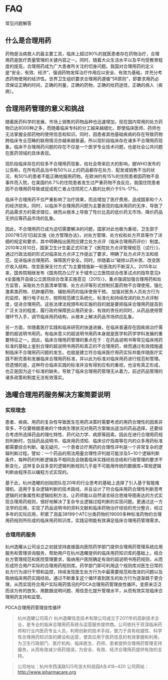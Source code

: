 # FAQ
常见问题解答

## 什么是合理用药
药物是治病救人的最主要工具，临床上超过90%的就医患者存在药物治疗，合理用药是医疗质量管理的关键内容之一。同时，随着大众生活水平以及平均受教育程度的提高，合理用药成为广大患者所关注的切身问题。我国对合理用药的定义是“安全、有效、经济”，强调药物发挥治疗作用应以安全、有效为基础，并充分考虑药物使用的经济性。世界卫生组织要求合理用药遵循“5R原则”，即要求用药必须保证正确的时间，正确的剂量，正确的药物，正确的给药途径，正确的病人（疾病）。

## 合理用药管理的意义和挑战
随着医药科学的发展，市场上销售的药物品种也迅速增加，现在国内常用的处方药物已达8000种之多，而随着临床专科的分工越来越细化，即使临床医师、药师也无法掌握全部药物的使用信息和知识。同时，因患者其他基础疾病的存在导致药物跨临床专业范畴的联用情况亦越来越普遍，所以现阶段临床存在诸多不合理用药现象。临床不合理用药问题的存在不仅是一个医学专业技术问题，也是社会公共问题在医药领域的具体表现。

现阶段临床存在的较多不合理用药现象，给社会带来巨大的影响。据WHO发布的公告称，在所有药品当中有50%以上的药品都存在处方、配发或销售不当的状况，有50%的患者不能正确地服用药物。在欧洲约有15%的住院患者因药物不良事件而入院，在美国约6.7%的住院患者发生过严重药物不良反应，我国住院患者因不合理用药导致或促成死亡者占住院死亡人数的比例介于5%-17%。

临床不合理用药不仅严重影响了治疗效果，而且增加了医疗费用，造成国家和个人的经济损失。同时，以临床不合理用药问题为主要表现的临床用药的无序，导致了药品需求方的需求错位，继而从根本上导致了性价比高的低价药无市场、降价药品无供应等药品市场的乱象。

因此，不合理用药已成为迫切需要解决的问题，国家对此也极为重视，卫生部于2007年5月1日起实施《处方管理办法》，对处方管理、处方权和处方开具等作了详细的规定和要求，其中明确指出医院应建立处方点评（临床合理用药评价）制度。2010年2月10日，国家卫生计生委正式印发了《医院处方点评管理规范（试行）》，通过行政法规的形式对临床处方点评工作提出了要求，明确了处方点评方法和规范，促进临床合理用药、保障医疗安全。同时，伴随着以“破除以药补医、改变医疗收入结构、改变医保支付方式”为主要措施新一轮医改的不断深入，2015年以来，国务院相继发布《国务院办公厅关于城市公立医院综合改革试点的指导意见》《全面推开县级公立医院综合改革实施意见（2015）》，重点强调加强合理用药和处方监管，采取处方负面清单管理、处方点评等形式控制抗菌药物不合理使用，强化激素类药物、抗肿瘤药物、辅助用药的临床使用干预。 加强对医务人员处方行为的监控，推行电子处方，按照规范建立系统化、标准化和持续改进的处方点评制度，促进合理用药。这些法律法规颁布和实施的目的就是要把临床合理用药提高到广泛关注的程度，履行政府保障民众用药安全、有效的责任的同时，从药品使用管理环节入手，调节临床用药结构，从根本上解决药品市场供应乱象。

另一方面，伴随着医疗实践和临床研究的快速进展，在临床普遍存在因疾病治疗需要的超说明书用药。有临床意义的超说明书用药本身就是医学和药学学科发展的重要特征之一。因此，临床合理用药管理的重点在于：在药品说明书等常见临床用药标准的基础上鉴别合理的超说明书用药和真正的不合理用药，继而通过有效措施遏制临床不合理用药问题的发生。也就是建立符合临床医疗用药实际并能伴随医疗实践不断完善和发展临床合理用药标准，并以此为标准对临床用药进行规范和管理。但遗憾的是，这种符合临床实践的标准并没有得到应有的重视，也没有真正形成，也正是因为这个标准的缺失，导致了临床合理用药管理无从着力，前述药品管理的诸多政策和制度无法有效落实。

## 逸曜合理用药服务解决方案简要说明
### 实现理念
患者、疾病、用药的复杂性导致医生在用药决策时需要考虑的用药合理性的因素非常多，不仅要根据患者的个体病生理状况对用药方案做出适当的药品选择，还要综合考虑所选择药品的理化特性、药代动力学、病原等因素。因此在进行合理用药规则判断时，包括药品说明书、临床用药须知、临床诊疗指南等在内的众多用药标准都需要综合判断。毫无疑问，一个患者诊疗用药的合理性评判是一个非常复杂的逻辑判断过程。譬如：一个药品的用法用量合理性评判就可能涉及5~10个逻辑判断条件，每种药的判断逻辑各不相同且会随着临床实践经验总结和行政管理的要求不断变化，这样复杂且多变的逻辑判断规则几乎是不可能用传统的数据库+常规逻辑判断由程序员以编程方式实现的。

基于此，杭州逸曜的创始团队在20年的行业思考的基础上选择了引入基于智能推理机、适用于复杂逻辑判断的技术路线，并且设计了符合临床用药合理性判断思考逻辑的对象属性和逻辑绘制方法，让药师能以自然语言结合思维导图表达的方式实现合理用药规则，很好地解决了复杂专业逻辑过程判断的实现问题。更通过这一方法学的应用，实现了药品说明书的资料文献和临床药物治疗经验的充分整合，经过多年的实际应用，积累了涵盖38199个ATC分类药物的19000多种标准药物的合理用药规则所形成的临床用药知识库，实践证明能有效满足临床合理用药管理需求。

### 合理用药服务
杭州逸曜从公司设立之初就坚持直接面向医院药学部门提供合理用药管理系统应用服务和管理咨询服务，帮助用户在杭州逸曜提供的临床用药知识库的基础上，结合处方管理规范和医院管理要求，吸纳用户医院确定有效的超说明书用药规则，从而形成符合用户实际的合理用药规则库。药学部门即可利用这个规则库对医生日常的处方行为进行干预和监控，持续发现医生处方行为中最需要规范和改进的问题以及吸纳临床用药实践经验。通过不断重复这个循环直到医生的处方行为逐渐趋于更合理，从而实现符合用户实际用药情况的PDCA合理用药管理良性循环。变原来泛泛而谈为有的放矢、用数据说明问题、用信息化提升管理水平，从而有效实现临床合理用药支持和监管。

PDCA合理用药管理良性循环

> 杭州逸曜公司简介
> 杭州逸曜信息技术有限公司成立于2011年的高新技术企业，是专业的临床合理用药系统与运营服务提供商。公司依托于资深临床药师和行业内医药专业人员，利用创新的技术手段，致力于具有权威性、科学性合理用药知识库的建设和运营，使其应用于医药信息的有效掌握和利用，为卫生行政部门、医疗机构、临床医生、药师、患者提供合理用药管理支持服务，从而有效减少用药错误，为安全、有效、经济合理用药提供有效的支持。

> 公司地址：杭州市西溪路525号浙大科技园A东418~420 
> 公司网站：http://www.ipharmacare.org
